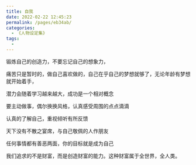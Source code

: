 ```yaml
---
title: 自我
date: 2022-02-22 12:45:23
permalink: /pages/eb34ab/
categories:
  - 《人物设定集》
tags:
  - 
---
```

锻炼自己的创造力，不要忘记自己的想象力，

痛苦只是暂时的，做自己喜欢做的，自己在乎自己的梦想就够了，无论年龄有梦想就开始着手，

潜力会随着学习越来越大，成功是一个相对概念

要主动做事，偶尔换换风格，认真感受周围的点点滴滴

认真的了解自己，重视倾听有所反馈

天下没有不散之宴席，与自己敬佩的人作朋友

任何事情都有善恶两面，你的目标就是成为自己

我们追求的不是财富，而是创造财富的能力。这种财富属于全世界，全人类。